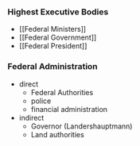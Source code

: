 ### Highest Executive Bodies
- [[Federal Ministers]]
- [[Federal Government]]
- [[Federal President]]

### Federal Administration
- direct
	- Federal Authorities
	- police
	- financial administration
- indirect
	- Governor (Landershauptmann)
	- Land authorities